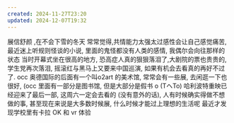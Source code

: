 ```yaml
---
created: 2024-11-27T23:20
updated: 2024-12-07T19:32
---
```

展信舒颜 ,在不会下雪的冬天
常常觉得,共情能力太强太过感性会让自己感觉痛苦, 最近迷上听规则怪谈的小说, 里面的鬼怪都没有人类的感情, 我偶尔会向往那样的状态 
当时开幕式坐在很高的地方, 恐高症人真的狠狠落泪了,大剧院的票也贵贵的, 学生党再次落泪, 摇滚红与黑马上又要来中国巡演, 如果有机会去看真的再好不过了. 
occ 奥德国际的后面有一个叫o2art 的美术馆, 常常会有一些展, 去闲逛一下也很好, (occ 里面有一部分是图书馆, 但是大部分是假书 o (TヘTo)
哈利波特重映已经迎来了最后一部, 这周六一定会去看的 (没有意外的话), 人有时候确实得做不想做的事, 甚至现在来说是大多数时候展, 什么时候才能过上理想的生活呢 
最近才发现学校里有卡拉 OK 和 vr 体验

|     |     |
| --- | --- |
